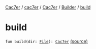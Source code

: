 [Cac7er](../../../index.md) / [cac7er](../../index.md) / [Cac7er](../index.md) / [Builder](index.md) / [build](./build.md)

# build

`fun build(dir: `[`File`](http://docs.oracle.com/javase/6/docs/api/java/io/File.html)`): `[`Cac7er`](../index.md) [(source)](http://2wiqua.wcaokaze.com/gitbucket/wcaokaze/Cac7er/blob/master/src/main/java/cac7er/Cac7er.kt#L166)
